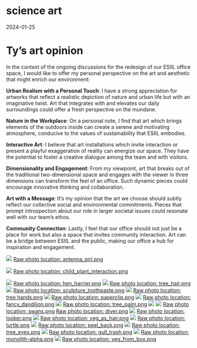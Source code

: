 science art
================
2024-01-25

# Ty’s art opinion

In the context of the ongoing discussions for the redesign of our ESIIL
office space, I would like to offer my personal perspective on the art
and aesthetic that might enrich our environment:

**Urban Realism with a Personal Touch**: I have a strong appreciation
for artworks that reflect a realistic depiction of nature and urban life
but with an imaginative twist. Art that integrates with and elevates our
daily surroundings could offer a fresh perspective on the mundane.

**Nature in the Workplace**: On a personal note, I find that art which
brings elements of the outdoors inside can create a serene and
motivating atmosphere, conducive to the values of sustainability that
ESIIL embodies.

**Interactive Art**: I believe that art installations which invite
interaction or present a playful exaggeration of reality can energize
our space. They have the potential to foster a creative dialogue among
the team and with visitors.

**Dimensionality and Engagement**: From my viewpoint, art that breaks
out of the traditional two-dimensional space and engages with the viewer
in three dimensions can transform the feel of an office. Such dynamic
pieces could encourage innovative thinking and collaboration.

**Art with a Message**: It’s my opinion that the art we choose should
subtly reflect our collective social and environmental commitments.
Pieces that prompt introspection about our role in larger societal
issues could resonate well with our team’s ethos.

**Community Connection**: Lastly, I feel that our office should not just
be a place for work but also a space that invites community interaction.
Art can be a bridge between ESIIL and the public, making our office a
hub for inspiration and engagement.

![](../assets/esiil_art/antenna_girl.png)
[Raw photo location: antenna_girl.png](https://github.com/CU-ESIIL/ecoregional-models-pnw-regime-shifts-hazards-innovation-summit-2025__10/blob/main/docs/assets/esiil_art/antenna_girl.png)

![](../assets/esiil_art/child_plant_interaction.png)
[Raw photo location: child_plant_interaction.png](https://github.com/CU-ESIIL/ecoregional-models-pnw-regime-shifts-hazards-innovation-summit-2025__10/blob/main/docs/assets/esiil_art/child_plant_interaction.png)

![](../assets/esiil_art/hen_harrier.png)
[Raw photo location: hen_harrier.png](https://github.com/CU-ESIIL/ecoregional-models-pnw-regime-shifts-hazards-innovation-summit-2025__10/blob/main/docs/assets/esiil_art/hen_harrier.png)
![](../assets/esiil_art/tree_hair.png)
[Raw photo location: tree_hair.png](https://github.com/CU-ESIIL/ecoregional-models-pnw-regime-shifts-hazards-innovation-summit-2025__10/blob/main/docs/assets/esiil_art/tree_hair.png)
![](../assets/esiil_art/sculpture_toothpaste.png)
[Raw photo location: sculpture_toothpaste.png](https://github.com/CU-ESIIL/ecoregional-models-pnw-regime-shifts-hazards-innovation-summit-2025__10/blob/main/docs/assets/esiil_art/sculpture_toothpaste.png)
![](../assets/esiil_art/tree%20hands.png)
[Raw photo location: tree hands.png](https://github.com/CU-ESIIL/ecoregional-models-pnw-regime-shifts-hazards-innovation-summit-2025__10/blob/main/docs/assets/esiil_art/tree%20hands.png)
![](../assets/esiil_art/paperclip.png)
[Raw photo location: paperclip.png](https://github.com/CU-ESIIL/ecoregional-models-pnw-regime-shifts-hazards-innovation-summit-2025__10/blob/main/docs/assets/esiil_art/paperclip.png)
![](../assets/esiil_art/fancy_dandilion.png)
[Raw photo location: fancy_dandilion.png](https://github.com/CU-ESIIL/ecoregional-models-pnw-regime-shifts-hazards-innovation-summit-2025__10/blob/main/docs/assets/esiil_art/fancy_dandilion.png)
![](../assets/esiil_art/tree_palm.png)
[Raw photo location: tree_palm.png](https://github.com/CU-ESIIL/ecoregional-models-pnw-regime-shifts-hazards-innovation-summit-2025__10/blob/main/docs/assets/esiil_art/tree_palm.png)
![](../assets/esiil_art/swans.png) ![](../assets/esiil_art/diver.png)
[Raw photo location: swans.png](https://github.com/CU-ESIIL/ecoregional-models-pnw-regime-shifts-hazards-innovation-summit-2025__10/blob/main/docs/assets/esiil_art/swans.png)
[Raw photo location: diver.png](https://github.com/CU-ESIIL/ecoregional-models-pnw-regime-shifts-hazards-innovation-summit-2025__10/blob/main/docs/assets/esiil_art/diver.png)
![](../assets/esiil_art/looker.png)
[Raw photo location: looker.png](https://github.com/CU-ESIIL/ecoregional-models-pnw-regime-shifts-hazards-innovation-summit-2025__10/blob/main/docs/assets/esiil_art/looker.png)
![](../assets/esiil_art/veg_as_hair.png)
[Raw photo location: veg_as_hair.png](https://github.com/CU-ESIIL/ecoregional-models-pnw-regime-shifts-hazards-innovation-summit-2025__10/blob/main/docs/assets/esiil_art/veg_as_hair.png)
![](../assets/esiil_art/turtle.png)
[Raw photo location: turtle.png](https://github.com/CU-ESIIL/ecoregional-models-pnw-regime-shifts-hazards-innovation-summit-2025__10/blob/main/docs/assets/esiil_art/turtle.png)
![](../assets/esiil_art/peel_back.png)
[Raw photo location: peel_back.png](https://github.com/CU-ESIIL/ecoregional-models-pnw-regime-shifts-hazards-innovation-summit-2025__10/blob/main/docs/assets/esiil_art/peel_back.png)
![](../assets/esiil_art/tree_eyes.png)
[Raw photo location: tree_eyes.png](https://github.com/CU-ESIIL/ecoregional-models-pnw-regime-shifts-hazards-innovation-summit-2025__10/blob/main/docs/assets/esiil_art/tree_eyes.png)
![](../assets/esiil_art/gull_trash.png)
[Raw photo location: gull_trash.png](https://github.com/CU-ESIIL/ecoregional-models-pnw-regime-shifts-hazards-innovation-summit-2025__10/blob/main/docs/assets/esiil_art/gull_trash.png)
![](../assets/esiil_art/monolith-alpha.png)
[Raw photo location: monolith-alpha.png](https://github.com/CU-ESIIL/ecoregional-models-pnw-regime-shifts-hazards-innovation-summit-2025__10/blob/main/docs/assets/esiil_art/monolith-alpha.png)
![](../assets/esiil_art/veg_from_box.png)
[Raw photo location: veg_from_box.png](https://github.com/CU-ESIIL/ecoregional-models-pnw-regime-shifts-hazards-innovation-summit-2025__10/blob/main/docs/assets/esiil_art/veg_from_box.png)
